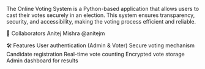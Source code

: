 The Online Voting System is a Python-based application that allows users to cast their votes securely in an election. This system ensures transparency, security, and accessibility, making the voting process efficient and reliable.

👥 Collaborators
Anitej Mishra @anitejm

🛠️ Features
User authentication (Admin & Voter)
Secure voting mechanism
Candidate registration
Real-time vote counting
Encrypted vote storage
Admin dashboard for results
